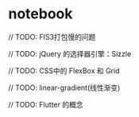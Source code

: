 # notebook


// TODO: FIS3打包慢的问题

// TODO: jQuery 的选择器引擎：Sizzle 

// TODO: CSS中的 FlexBox 和 Grid


// TODO: linear-gradient(线性渐变)


// TODO: Flutter 的概念